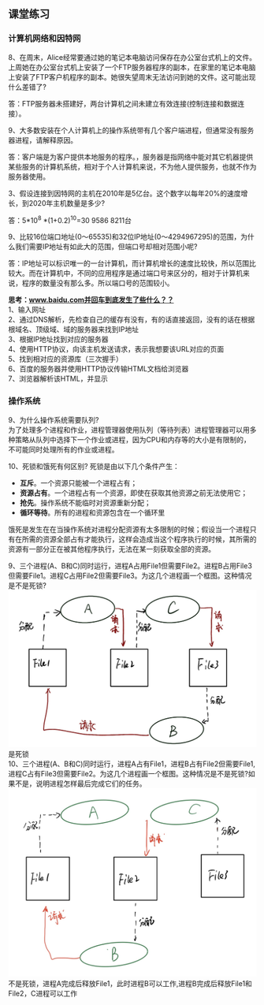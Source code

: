 ## 课堂练习
### 计算机网络和因特网
8、在周末，Alice经常要通过她的笔记本电脑访问保存在办公室台式机上的文件。上周她在办公室台式机上安装了一个FTP服务器程序的副本，在家里的笔记本电脑上安装了FTP客户机程序的副本。她很失望周末无法访问到她的文件。这可能出现什么差错了?

答：FTP服务器未搭建好，两台计算机之间未建立有效连接(控制连接和数据连接）。

9、大多数安装在个人计算机上的操作系统带有几个客户端进程，但通常没有服务器进程，请解释原因。

答：客户端是为客户提供本地服务的程序。，服务器是指网络中能对其它机器提供某些服务的计算机系统，相对于个人计算机来说，不为他人提供服务，也就不作为服务器使用。

3、假设连接到因特网的主机在2010年是5亿台。这个数字以每年20%的速度增长，到2020年主机数量是多少?  

答：5*10<sup>8</sup> *(1+0.2)<sup>10</sup>=30 9586 8211台

9、比较16位端口地址(0〜65535)和32位IP地址(0〜4294967295)的范围，为什么我们需要IP地址有如此大的范围，但端口号却相对范围小呢?

答：IP地址可以标识唯一的一台计算机，而计算机增长的速度比较快，所以范围比较大。而在计算机中，不同的应用程序是通过端口号来区分的，相对于计算机来说，程序的数量没有那么多。所以端口号的范围较小。

**思考：www.baidu.com并回车到底发生了些什么？？**  
1、输入网址  
2、通过DNS解析，先检查自己的缓存有没有，有的话直接返回，没有的话在根据根域名、顶级域、域的服务器来找到IP地址  
3、根据IP地址找到对应的服务器  
4、使用HTTP协议，向该主机发送请求，表示我想要该URL对应的页面  
5、找到相对应的资源库（三次握手）  
6、百度的服务器并使用HTTP协议传输HTML文档给浏览器  
7、浏览器解析该HTML，并显示  


### 操作系统
9、为什么操作系统需要队列?  
为了处理多个进程和作业，进程管理器使用队列（等待列表）进程管理器可以用多种策略从队列中选择下一个作业或进程，因为CPU和内存等的大小是有限制的，不可能同时处理所有的作业或进程。  

10、死锁和饿死有何区别?
死锁是由以下几个条件产生：
- **互斥**。一个资源只能被一个进程占有；
- **资源占有**。一个进程占有一个资源，即使在获取其他资源之前无法使用它；
- **抢先**。操作系统不能临时对资源重新分配；
- **循环等待**。所有的进程和资源包含在一个循环里  

饿死是发生在在当操作系统对进程分配资源有太多限制的时候；假设当一个进程只有在所需的资源全部占有才能执行，这样会造成当这个程序执行的时候，其所需的资源有一部分正在被其他程序执行，无法在某一刻获取全部的资源。

9、三个进程(A、B和C)同时运行，进程A占用File1但需要File2。进程B占用File3但需要File1。进程C占用File2但需要File3。为这几个进程画一个框图。这种情况是不是死锁?
![](https://github.com/Sunxiao1995/learn/blob/master/photo/14.jpeg)  
是死锁  
10、三个进程(A、B和C)同时运行，进程A占有File1，进程B占有File2但需要File1,进程C占有File3但需要File2。为这几个进程画一个框图。这种情况是不是死锁?如果不是，说明进程怎样最后完成它们的任务。
![](https://github.com/Sunxiao1995/learn/blob/master/photo/15.jpeg)  
不是死锁，进程A完成后释放File1，此时进程B可以工作,进程B完成后释放File1和File2，C进程可以工作


